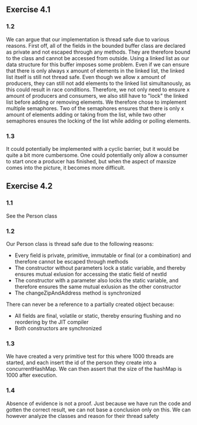 ## Exercise 4.1

### 1.2
We can argue that our implementation is thread safe due to various reasons. First off, all of the fields in the bounded buffer class are declared as private and not escaped through any methods. They are therefore bound to the class and cannot be accessed from outside. Using a linked list as our data structure for this buffer imposes some problem. Even if we can ensure that there is only always x amount of elements in the linked list, the linked list itself is still not thread safe. Even though we allow x amount of producers, they can still not add elements to the linked list simultanously, as this could result in race conditions. Therefore, we not only need to ensure x amount of producers and consumers, we also still have to "lock" the linked list before adding or removing elements. We therefore chose to implement multiple semaphores. Two of the semaphores ensures that there is only x amount of elements adding or taking from the list, while two other semaphores ensures the locking of the list while adding or polling elements.

### 1.3
It could potentially be implemented with a cyclic barrier, but it would be quite a bit more cumbersome. One could potentially only allow a consumer to start once a producer has finished, but when the aspect of maxsize comes into the picture, it becomes more difficult.

## Exercise 4.2

### 1.1
See the Person class

### 1.2
Our Person class is thread safe due to the following reasons:
* Every field is private, primitive, immutable or final (or a combination) and therefore cannot be escaped through methods
* The constructor without parameters lock a static variable, and thereby ensures mutual exlusion for accessing the static field of nextId
* The constructor with a parameter also locks the static variable, and therefore ensures the same mutual exlusion as the other constructor
* The changeZipAndAddress method is synchronized

There can never be a reference to a partially created object because:
* All fields are final, volatile or static, thereby ensuring flushing and no reordering by the JIT compiler
* Both constructors are synchronized

### 1.3
We have created a very primitive test for this where 1000 threads are started, and each insert the id of the person they create into a concurrentHashMap. We can then assert that the size of the hashMap is 1000 after execution.

### 1.4
Absence of evidence is not a proof. Just because we have run the code and gotten the correct result, we can not base a conclusion only on this. We can however analyze the classes and reason for their thread safety
